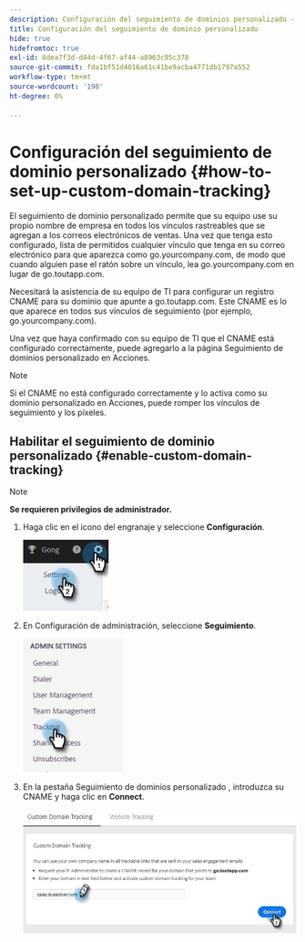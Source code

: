 ```yaml
---
description: Configuración del seguimiento de dominios personalizado - Documentos de Marketo - Documentación del producto
title: Configuración del seguimiento de dominio personalizado
hide: true
hidefromtoc: true
exl-id: 6dea7f3d-d44d-4f67-af44-a8963c95c378
source-git-commit: fda1bf51d4016a61c41be9acba4771db1797a552
workflow-type: tm+mt
source-wordcount: '198'
ht-degree: 0%

---
```


# Configuración del seguimiento de dominio personalizado {#how-to-set-up-custom-domain-tracking}

El seguimiento de dominio personalizado permite que su equipo use su propio nombre de empresa en todos los vínculos rastreables que se agregan a los correos electrónicos de ventas. Una vez que tenga esto configurado, lista de permitidos cualquier vínculo que tenga en su correo electrónico para que aparezca como go.yourcompany.com, de modo que cuando alguien pase el ratón sobre un vínculo, lea go.yourcompany.com en lugar de go.toutapp.com.

Necesitará la asistencia de su equipo de TI para configurar un registro CNAME para su dominio que apunte a go.toutapp.com. Este CNAME es lo que aparece en todos sus vínculos de seguimiento (por ejemplo, go.yourcompany.com).

Una vez que haya confirmado con su equipo de TI que el CNAME está configurado correctamente, puede agregarlo a la página Seguimiento de dominios personalizado en Acciones.

>[!NOTE]
>
>Si el CNAME no está configurado correctamente y lo activa como su dominio personalizado en Acciones, puede romper los vínculos de seguimiento y los píxeles.

## Habilitar el seguimiento de dominio personalizado {#enable-custom-domain-tracking}

>[!NOTE]
>
>**Se requieren privilegios de administrador.**

1. Haga clic en el icono del engranaje y seleccione **Configuración**.

   ![](assets/how-to-set-up-custom-domain-tracking-1.png)

1. En Configuración de administración, seleccione **Seguimiento**.

   ![](assets/how-to-set-up-custom-domain-tracking-2.png)

1. En la pestaña Seguimiento de dominios personalizado , introduzca su CNAME y haga clic en **Connect**.

   ![](assets/how-to-set-up-custom-domain-tracking-3.png)

